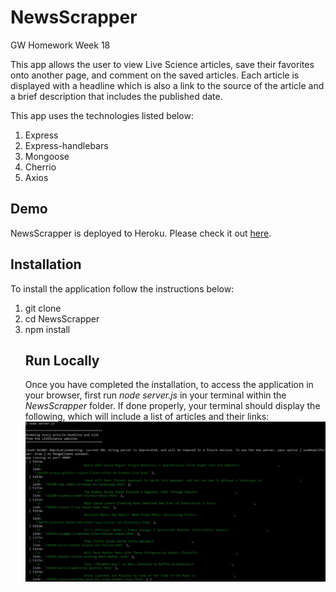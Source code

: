 # NewsScrapper
GW Homework Week 18

This app allows the user to view Live Science articles, save their favorites onto another page, and comment on the saved articles. Each article is displayed with a headline which is also a link to the source of the article and a brief description that includes the published date. 

This app uses the technologies listed below:

<ol>
    <li>Express</li>
    <li>Express-handlebars</li>
    <li>Mongoose</li>
    <li>Cherrio</li>
    <li>Axios</li>
</ol>

<h2>Demo</h2>
NewsScrapper is deployed to Heroku. Please check it out <a href="https://news-scrapper18.herokuapp.com/" target="_blank">here</a>.

<h2>Installation</h2>
To install the application follow the instructions below:
<ol>
    <li>git clone 
    <li>cd NewsScrapper</li>
    <li>npm install</li>

<h2>Run Locally</h2>
Once you have completed the installation, to access the application in your browser, first run <i>node server.js</i> in your terminal within the <i>NewsScrapper</i> folder.
If done properly, your terminal should display the following, which will include a list of articles and their links:

<img src="public/assets/img/terminal.JPG">

